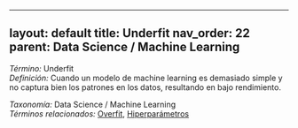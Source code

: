 
---
layout: default
title: Underfit
nav_order: 22
parent: Data Science / Machine Learning
---

*Término:* Underfit  
*Definición:* Cuando un modelo de machine learning es demasiado simple y no captura bien los patrones en los datos, resultando en bajo rendimiento.

*Taxonomía:* Data Science / Machine Learning  
*Términos relacionados:* [Overfit](https://maleniski.github.io/diccionario-angl-tec-mx/docs/alfabeticamente/O/overfit/), [Hiperparámetros](https://maleniski.github.io/diccionario-angl-tec-mx/docs/alfabeticamente/H/hiperparmetros/)
